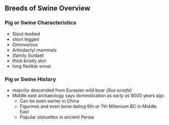 ## Breeds of Swine Overview
### Pig or Swine Characteristics
- Stout-bodied 
- short legged 
- Omnivorous 
- Artiodactyl mammals
- (family Suidae)
- thick bristly skin
- long flexible snout

### Pig or Swine History
- majority descended from Eurasian wild boar (*Sus scrofa*) 
- Middle east archaeology says domestication as early as 9000 years ago
	- Can be even earlier in China
	- Figurines and even bone dating 6th or 7th Millenium BC in Middle East
	- Popular statuettes in ancient Persia
